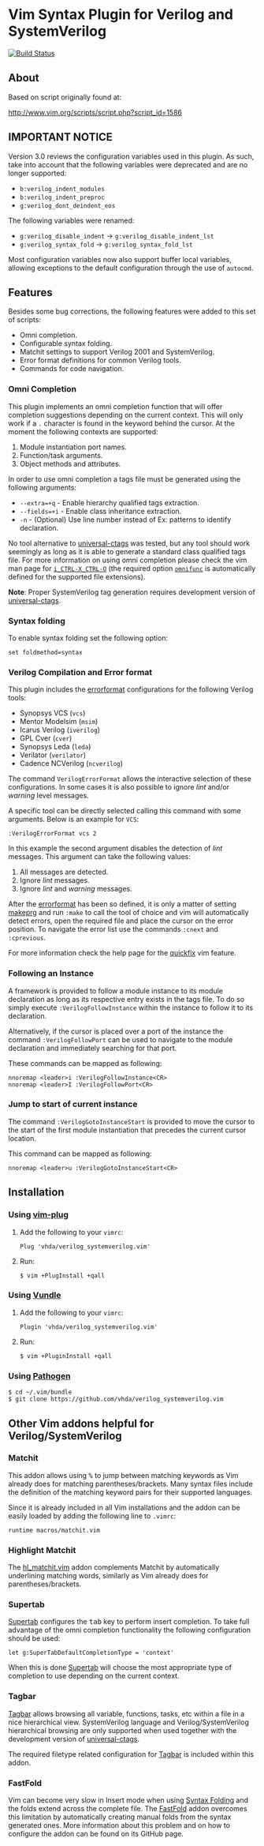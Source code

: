 # Vim Syntax Plugin for Verilog and SystemVerilog

[![Build Status](https://github.com/vhda/verilog_systemverilog.vim/actions/workflows/verification-flow.yml/badge.svg?branch=master)](https://github.com/vhda/verilog_systemverilog.vim/actions/workflows/verification-flow.yml)

## About

Based on script originally found at:

http://www.vim.org/scripts/script.php?script_id=1586

[comment]: <http://> "_ stop highlighting the underscore from the link above"

## IMPORTANT NOTICE

Version 3.0 reviews the configuration variables used in this plugin. As
such, take into account that the following variables were deprecated and
are no longer supported:

* `b:verilog_indent_modules`
* `b:verilog_indent_preproc`
* `g:verilog_dont_deindent_eos`

The following variables were renamed:

* `g:verilog_disable_indent` -> `g:verilog_disable_indent_lst`
* `g:verilog_syntax_fold` -> `g:verilog_syntax_fold_lst`

Most configuration variables now also support buffer local variables,
allowing exceptions to the default configuration through the use of
`autocmd`.

## Features

Besides some bug corrections, the following features were added to this set of scripts:

* Omni completion.
* Configurable syntax folding.
* Matchit settings to support Verilog 2001 and SystemVerilog.
* Error format definitions for common Verilog tools.
* Commands for code navigation.

### Omni Completion

This plugin implements an omni completion function that will offer completion
suggestions depending on the current context. This will only work if a `.`
character is found in the keyword behind the cursor. At the moment the following
contexts are supported:

1. Module instantiation port names.
2. Function/task arguments.
3. Object methods and attributes.

In order to use omni completion a tags file must be generated using the
following arguments:

* `--extra=+q` - Enable hierarchy qualified tags extraction.
* `--fields=+i` - Enable class inheritance extraction.
* `-n` - (Optional) Use line number instead of Ex: patterns to identify
  declaration.

No tool alternative to [universal-ctags][e] was tested, but any tool should work
seemingly as long as it is able to generate a standard class qualified tags file.
For more information on using omni completion please check the vim man page for
[`i_CTRL-X_CTRL-O`][vim-omni] (the required option [`omnifunc`][vim-omnifunc] is
automatically defined for the supported file extensions).

[comment]: <http://> "TODO Explain how gd works"

__Note__: Proper SystemVerilog tag generation requires development version of
[universal-ctags][c].

### Syntax folding

To enable syntax folding set the following option:

```VimL
set foldmethod=syntax
```

### Verilog Compilation and Error format

This plugin includes the [errorformat][vim-errorformat] configurations for
the following Verilog tools:

* Synopsys VCS (`vcs`)
* Mentor Modelsim (`msim`)
* Icarus Verilog (`iverilog`)
* GPL Cver (`cver`)
* Synopsys Leda (`leda`)
* Verilator (`verilator`)
* Cadence NCVerilog (`ncverilog`)

The command `VerilogErrorFormat` allows the interactive selection of these
configurations. In some cases it is also possible to ignore _lint_ and/or
_warning_ level messages.

A specific tool can be directly selected calling this command with some
arguments. Below is an example for `VCS`:

```VimL
:VerilogErrorFormat vcs 2
```

In this example the second argument disables the detection of _lint_ messages.
This argument can take the following values:

1. All messages are detected.
2. Ignore _lint_ messages.
3. Ignore _lint_ and _warning_ messages.

After the [errorformat][vim-errorformat] has been so defined, it is only a
matter of setting [makeprg][vim-makeprg] and run `:make` to call the tool of
choice and vim will automatically detect errors, open the required file and
place the cursor on the error position. To navigate the error list use the
commands `:cnext` and `:cprevious`.

For more information check the help page for the [quickfix][vim-quickfix]
vim feature.

### Following an Instance

A framework is provided to follow a module instance to its module
declaration as long as its respective entry exists in the tags file. To
do so simply execute `:VerilogFollowInstance` within the instance to
follow it to its declaration.

Alternatively, if the cursor is placed over a port of the instance the
command `:VerilogFollowPort` can be used to navigate to the module
declaration and immediately searching for that port.

These commands can be mapped as following:

```VimL
nnoremap <leader>i :VerilogFollowInstance<CR>
nnoremap <leader>I :VerilogFollowPort<CR>
```

### Jump to start of current instance

The command `:VerilogGotoInstanceStart` is provided to move the cursor
to the start of the first module instantiation that precedes the current
cursor location.

This command can be mapped as following:

```VimL
nnoremap <leader>u :VerilogGotoInstanceStart<CR>
```

## Installation

### Using [vim-plug][P]

1. Add the following to your `vimrc`:

   ```VimL
   Plug 'vhda/verilog_systemverilog.vim'
   ```

2. Run:

   ```Shell
   $ vim +PlugInstall +qall
   ```

### Using [Vundle][v]

1. Add the following to your `vimrc`:

   ```VimL
   Plugin 'vhda/verilog_systemverilog.vim'
   ```

2. Run:

   ```Shell
   $ vim +PluginInstall +qall
   ```

### Using [Pathogen][p]

```Shell
$ cd ~/.vim/bundle
$ git clone https://github.com/vhda/verilog_systemverilog.vim
```

## Other Vim addons helpful for Verilog/SystemVerilog

### Matchit

This addon allows using <kbd>%</kbd> to jump between matching keywords as Vim already
does for matching parentheses/brackets. Many syntax files include the definition
of the matching keyword pairs for their supported languages.

Since it is already included in all Vim installations and the addon can be
easily loaded by adding the following line to `.vimrc`:

```VimL
runtime macros/matchit.vim
```

### Highlight Matchit

The [hl_matchit.vim][hl_matchit] addon complements Matchit by automatically
underlining matching words, similarly as Vim already does for
parentheses/brackets.

### Supertab

[Supertab][supertab] configures the <kbd>tab</kbd> key to perform insert
completion. To take full advantage of the omni completion functionality the
following configuration should be used:

```VimL
let g:SuperTabDefaultCompletionType = 'context'
```

When this is done [Supertab][supertab] will choose the most appropriate type of
completion to use depending on the current context.

### Tagbar

[Tagbar][t] allows browsing all variable, functions, tasks, etc within a file in
a nice hierarchical view. SystemVerilog language and Verilog/SystemVerilog
hierarchical browsing are only supported when used together with the development
version of [universal-ctags][c].

The required filetype related configuration for [Tagbar][t] is included
within this addon.

### FastFold

Vim can become very slow in Insert mode when using [Syntax
Folding][vim-synfold] and the folds extend across the complete file. The
[FastFold][f] addon overcomes this limitation by automatically creating
manual folds from the syntax generated ones. More information about this
problem and on how to configure the addon can be found on its GitHub
page.

[c]: https://github.com/universal-ctags/ctags
[f]: https://github.com/Konfekt/FastFold
[p]: https://github.com/tpope/vim-pathogen
[v]: https://github.com/gmarik/vundle
[P]: https://github.com/junegunn/vim-plug
[e]: https://ctags.io
[t]: http://majutsushi.github.io/tagbar/
[hl_matchit]:   https://github.com/vimtaku/hl_matchit.vim
[supertab]:     https://github.com/ervandew/supertab
[vim-omni]:     http://vimdoc.sourceforge.net/htmldoc/insert.html#i_CTRL-X_CTRL-O
[vim-omnifunc]: http://vimdoc.sourceforge.net/htmldoc/options.html#'omnifunc'
[vim-echom]:    http://vimdoc.sourceforge.net/htmldoc/eval.html#:echom
[vim-errorformat]: http://vimdoc.sourceforge.net/htmldoc/options.html#'errorformat'
[vim-makeprg]:  http://vimdoc.sourceforge.net/htmldoc/options.html#'makeprg'
[vim-quickfix]: http://vimdoc.sourceforge.net/htmldoc/quickfix.html
[vim-synfold]:  http://vimdoc.sourceforge.net/htmldoc/syntax.html#syntax


<!-- Other links:
https://github.com/nachumk/systemverilog.vim
-->
